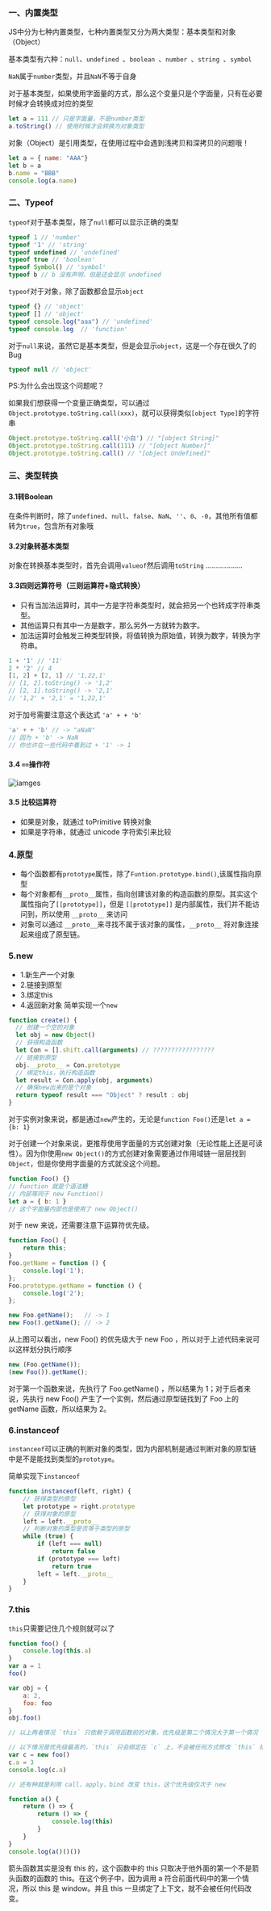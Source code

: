 ### 一、内置类型

JS中分为七种内置类型，七种内置类型又分为两大类型：基本类型和对象（Object）

基本类型有六种：`null`、`undefined `、`boolean `、`number `、`string `、`symbol`

`NaN`属于`number`类型，并且`NaN`不等于自身

对于基本类型，如果使用字面量的方式，那么这个变量只是个字面量，只有在必要时候才会转换成对应的类型
```js
let a = 111 // 只是字面量，不是number类型
a.toString() // 使用时候才会转换为对象类型
```

对象（Object）是引用类型，在使用过程中会遇到浅拷贝和深拷贝的问题哦！
```js
let a = { name: "AAA"}
let b = a
b.name = "BBB"
console.log(a.name)
```

### 二、Typeof
`typeof`对于基本类型，除了`null`都可以显示正确的类型
```js
typeof 1 // 'number'
typeof '1' // 'string'
typeof undefined // 'undefined'
typeof true // 'boolean'
typeof Symbol() // 'symbol'
typeof b // b 没有声明，但是还会显示 undefined
```

`typeof`对于对象，除了函数都会显示`object`
```js
typeof {} // 'object'
typeof [] // 'object'
typeof console.log("aaa") // 'undefined'
typeof console.log  // 'function'
```

对于`null`来说，虽然它是基本类型，但是会显示`object`，这是一个存在很久了的 Bug
```js
typeof null // 'object'
```
PS:为什么会出现这个问题呢？

如果我们想获得一个变量正确类型，可以通过`Object.prototype.toString.call(xxx)`，就可以获得类似`[object Type]`的字符串
```js
Object.prototype.toString.call('小白') // "[object String]"
Object.prototype.toString.call(111) // "[object Number]"
Object.prototype.toString.call() // "[object Undefined]"
```

### 三、类型转换
#### 3.1转Boolean
在条件判断时，除了`undefined`、`null`、`false`、`NaN`、`''`、`0`、`-0`，其他所有值都转为`true`，包含所有对象哦

#### 3.2对象转基本类型
对象在转换基本类型时，首先会调用`valueof`然后调用`toString`
..................

#### 3.3四则远算符号（三则运算符+隐式转换）
- 只有当加法运算时，其中一方是字符串类型时，就会把另一个也转成字符串类型。
- 其他运算只有其中一方是数字，那么另外一方就转为数字。
- 加法运算时会触发三种类型转换，将值转换为原始值，转换为数字，转换为字符串。
```js
1 + '1' // '11'
2 * '2' // 4
[1, 2] + [2, 1] // '1,22,1'
// [1, 2].toString() -> '1,2'
// [2, 1].toString() -> '2,1'
// '1,2' + '2,1' = '1,22,1'
```
对于加号需要注意这个表达式 `'a' + + 'b'`
```js
'a' + + 'b' // -> "aNaN"
// 因为 + 'b' -> NaN
// 你也许在一些代码中看到过 + '1' -> 1
```

#### 3.4 `==`操作符
![iamges](1.png)
#### 3.5 比较运算符 
- 如果是对象，就通过 toPrimitive 转换对象
- 如果是字符串，就通过 unicode 字符索引来比较

### 4.原型
- 每个函数都有`prototype`属性，除了`Funtion.prototype.bind()`,该属性指向原型
- 每个对象都有`__proto__`属性，指向创建该对象的构造函数的原型。其实这个属性指向了`[[prototype]]`，但是 `[[prototype]]` 是内部属性，我们并不能访问到，所以使用 `__proto__` 来访问
- 对象可以通过 `__proto__`来寻找不属于该对象的属性，`__proto__` 将对象连接起来组成了原型链。

### 5.new
- 1.新生产一个对象
- 2.链接到原型
- 3.绑定this
- 4.返回新对象
简单实现一个`new`
```js
function create() {
  // 创建一个空的对象
  let obj = new Object()
  // 获得构造函数
  let Con = [].shift.call(arguments) // ?????????????????
  // 链接到原型
  obj.__proto__ = Con.prototype
  // 绑定this，执行构造函数
  let result = Con.apply(obj, arguments)
  // 确保new出来的是个对象
  return typeof result === "Object" ? result : obj
}
```
对于实例对象来说，都是通过`new`产生的，无论是`function Foo()`还是`let a = {b: 1}`

对于创建一个对象来说，更推荐使用字面量的方式创建对象（无论性能上还是可读性）。因为你使用`new Object()`的方式创建对象需要通过作用域链一层层找到`Object`，但是你使用字面量的方式就没这个问题。
```js
function Foo() {}
// function 就是个语法糖
// 内部等同于 new Function()
let a = { b: 1 }
// 这个字面量内部也是使用了 new Object()
```
对于 new 来说，还需要注意下运算符优先级。
```js
function Foo() {
    return this;
}
Foo.getName = function () {
    console.log('1');
};
Foo.prototype.getName = function () {
    console.log('2');
};

new Foo.getName();   // -> 1
new Foo().getName(); // -> 2   
```
从上图可以看出，new Foo() 的优先级大于 new Foo ，所以对于上述代码来说可以这样划分执行顺序
```js
new (Foo.getName());   
(new Foo()).getName();
```
对于第一个函数来说，先执行了 Foo.getName() ，所以结果为 1；对于后者来说，先执行 new Foo() 产生了一个实例，然后通过原型链找到了 Foo 上的 getName 函数，所以结果为 2。

### 6.instanceof
`instanceof`可以正确的判断对象的类型，因为内部机制是通过判断对象的原型链中是不是能找到类型的`prototype`。

简单实现下`instanceof`
```js
function instanceof(left, right) {
    // 获得类型的原型
    let prototype = right.prototype
    // 获得对象的原型
    left = left.__proto__
    // 判断对象的类型是否等于类型的原型
    while (true) {
    	if (left === null)
    		return false
    	if (prototype === left)
    		return true
    	left = left.__proto__
    }
}
```

### 7.this
`this`只需要记住几个规则就可以了
```js
function foo() {
	console.log(this.a)
}
var a = 1
foo()

var obj = {
	a: 2,
	foo: foo
}
obj.foo()

// 以上两者情况 `this` 只依赖于调用函数前的对象，优先级是第二个情况大于第一个情况

// 以下情况是优先级最高的，`this` 只会绑定在 `c` 上，不会被任何方式修改 `this` 指向
var c = new foo()
c.a = 3
console.log(c.a)

// 还有种就是利用 call，apply，bind 改变 this，这个优先级仅次于 new
```

```js
function a() {
    return () => {
        return () => {
        	console.log(this)
        }
    }
}
console.log(a()()())
```
箭头函数其实是没有 this 的，这个函数中的 this 只取决于他外面的第一个不是箭头函数的函数的 this。在这个例子中，因为调用 a 符合前面代码中的第一个情况，所以 this 是 window。并且 this 一旦绑定了上下文，就不会被任何代码改变。